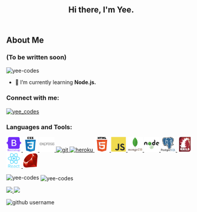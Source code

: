 <!--
**yee-codes/yee-codes** is a ✨ _special_ ✨ repository because its `README.md` (this file) appears on your GitHub profile.

Here are some ideas to get you started:

- 🔭 I’m currently working on ...
- 🌱 I’m currently learning ...
- 👯 I’m looking to collaborate on ...
- 🤔 I’m looking for help with ...
- 💬 Ask me about ...
- 📫 How to reach me: ...
- 😄 Pronouns: ...
- ⚡ Fun fact: ...
-->

<header>
    <h2>Hi there, I'm Yee.</h2>
</header>

<section>
    <h2>About Me</h2>
    <h3>(To be written soon)</h3>
</section>

<p align="left"> <img src="https://komarev.com/ghpvc/?username=yee-codes&label=Profile%20views&color=0e75b6&style=flat" alt="yee-codes" /> </p>

- 🌱 I’m currently learning **Node.js.**

<h3 align="left">Connect with me:</h3>
<p align="left">
<a href="https://twitter.com/yee_codes" target="blank"><img align="center" src="https://raw.githubusercontent.com/rahuldkjain/github-profile-readme-generator/neutral-icons/src/images/icons/Social/twitter.svg" alt="yee_codes" height="30" width="40" /></a>
</p>

<h3 align="left">Languages and Tools:</h3>
<p align="left"> <a href="https://getbootstrap.com" target="_blank"> <img src="https://raw.githubusercontent.com/devicons/devicon/master/icons/bootstrap/bootstrap-plain-wordmark.svg" alt="bootstrap" width="40" height="40"/> </a> <a href="https://www.w3schools.com/css/" target="_blank"> <img src="https://raw.githubusercontent.com/devicons/devicon/master/icons/css3/css3-original-wordmark.svg" alt="css3" width="40" height="40"/> </a> <a href="https://expressjs.com" target="_blank"> <img src="https://raw.githubusercontent.com/devicons/devicon/master/icons/express/express-original-wordmark.svg" alt="express" width="40" height="40"/> </a> <a href="https://git-scm.com/" target="_blank"> <img src="https://www.vectorlogo.zone/logos/git-scm/git-scm-icon.svg" alt="git" width="40" height="40"/> </a> <a href="https://heroku.com" target="_blank"> <img src="https://www.vectorlogo.zone/logos/heroku/heroku-icon.svg" alt="heroku" width="40" height="40"/> </a> <a href="https://www.w3.org/html/" target="_blank"> <img src="https://raw.githubusercontent.com/devicons/devicon/master/icons/html5/html5-original-wordmark.svg" alt="html5" width="40" height="40"/> </a> <a href="https://developer.mozilla.org/en-US/docs/Web/JavaScript" target="_blank"> <img src="https://raw.githubusercontent.com/devicons/devicon/master/icons/javascript/javascript-original.svg" alt="javascript" width="40" height="40"/> </a> <a href="https://www.mongodb.com/" target="_blank"> <img src="https://raw.githubusercontent.com/devicons/devicon/master/icons/mongodb/mongodb-original-wordmark.svg" alt="mongodb" width="40" height="40"/> </a> <a href="https://nodejs.org" target="_blank"> <img src="https://raw.githubusercontent.com/devicons/devicon/master/icons/nodejs/nodejs-original-wordmark.svg" alt="nodejs" width="40" height="40"/> </a> <a href="https://www.postgresql.org" target="_blank"> <img src="https://raw.githubusercontent.com/devicons/devicon/master/icons/postgresql/postgresql-original-wordmark.svg" alt="postgresql" width="40" height="40"/> </a> <a href="https://rubyonrails.org" target="_blank"> <img src="https://raw.githubusercontent.com/devicons/devicon/master/icons/rails/rails-original-wordmark.svg" alt="rails" width="40" height="40"/> </a> <a href="https://reactjs.org/" target="_blank"> <img src="https://raw.githubusercontent.com/devicons/devicon/master/icons/react/react-original-wordmark.svg" alt="react" width="40" height="40"/> </a> <a href="https://www.ruby-lang.org/en/" target="_blank"> <img src="https://raw.githubusercontent.com/devicons/devicon/master/icons/ruby/ruby-original.svg" alt="ruby" width="40" height="40"/> </a> </p>

<p><img align="left" src="https://github-readme-stats.vercel.app/api/top-langs?username=yee-codes&show_icons=true&locale=en&layout=compact" alt="yee-codes" /></p>

<p>&nbsp;<img align="center" src="https://github-readme-stats.vercel.app/api?username=yee-codes&show_icons=true&locale=en" alt="yee-codes" /></p>

<section>
    <p>
        <a href="https://twitter.com/yee_codes">
            <img src="https://img.shields.io/badge/twitter-%231DA1F2.svg?&style=for-the-badge&logo=twitter&logoColor=white" height=30>
        </a> 
        <a href="https://www.linkedin.com/in/yeecodes/">
            <img src="https://img.shields.io/badge/linkedin-%230077B5.svg?&style=for-the-badge&logo=linkedin&logoColor=white" height=30>
        </a>
    </p>
</section>

<section>
    <img src="https://github-readme-stats.vercel.app/api?username=yee-codes&show_icons=true&theme=gotham" alt="github username" />
</section>

